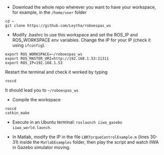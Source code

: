 - Download the whole repo wherever you want to have your workspace, for example, in the ```/home/user``` folder

```
cd ~
git clone https://github.com/Leytha/roboespas_ws
```

- Modify .bashrc to use this workspace and set the ROS_IP and ROS_WORKSPACE env variables. Change the IP for your IP (check it using ```ifconfig```).
```
export ROS_WORKSPACE=~/roboespas_ws
export ROS_MASTER_URI=http://192.168.1.53:11311
export ROS_IP=192.168.1.53
```
Restart the terminal and check it worked by typing 
```
roscd
```
It should lead you to ```~/roboespas_ws```
- Compile the workspace
```
roscd
catkin_make
```

- Execute in an Ubuntu terminal: ```roslaunch iiwa_gazebo iiwa_world.launch```.

- In Matlab, modify the IP in the file ```LBRTorqueControlExample.m``` (lines 30-31) inside the ```MatlabExamples``` folder, then play the script and watch IIWA in Gazebo simulator moving.
